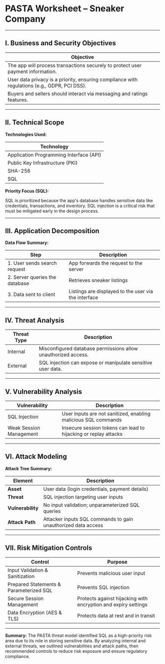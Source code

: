 # PASTA Worksheet – Sneaker Company

---

## I. Business and Security Objectives

| Objective                                                                                   |
|---------------------------------------------------------------------------------------------|
| The app will process transactions securely to protect user payment information.             |
| User data privacy is a priority, ensuring compliance with regulations (e.g., GDPR, PCI DSS).|
| Buyers and sellers should interact via messaging and ratings features.                      |

---

## II. Technical Scope

**Technologies Used:**

| Technology                     |
|-------------------------------|
| Application Programming Interface (API) |
| Public Key Infrastructure (PKI)        |
| SHA-256                              |
| SQL                                   |

**Priority Focus (SQL):**

SQL is prioritized because the app's database handles sensitive data like credentials, transactions, and inventory. SQL injection is a critical risk that must be mitigated early in the design process.

---

## III. Application Decomposition

**Data Flow Summary:**

| Step                              | Description                                             |
|----------------------------------|---------------------------------------------------------|
| 1. User sends search request     | App forwards the request to the server                 |
| 2. Server queries the database   | Retrieves sneaker listings                             |
| 3. Data sent to client           | Listings are displayed to the user via the interface   |

---

## IV. Threat Analysis

| Threat Type  | Description                                                               |
|--------------|---------------------------------------------------------------------------|
| Internal     | Misconfigured database permissions allow unauthorized access.             |
| External     | SQL injection can expose or manipulate sensitive user data.               |

---

## V. Vulnerability Analysis

| Vulnerability               | Description                                                                 |
|----------------------------|-----------------------------------------------------------------------------|
| SQL Injection              | User inputs are not sanitized, enabling malicious SQL commands              |
| Weak Session Management    | Insecure session tokens can lead to hijacking or replay attacks             |

---

## VI. Attack Modeling

**Attack Tree Summary:**

| Element        | Description                                                                 |
|----------------|-----------------------------------------------------------------------------|
| **Asset**      | User data (login credentials, payment details)                              |
| **Threat**     | SQL injection targeting user inputs                                          |
| **Vulnerability** | No input validation; unparameterized SQL queries                        |
| **Attack Path**| Attacker inputs SQL commands to gain unauthorized data access               |

---

## VII. Risk Mitigation Controls

| Control                                   | Purpose                                                       |
|------------------------------------------|---------------------------------------------------------------|
| Input Validation & Sanitization          | Prevents malicious user input                                 |
| Prepared Statements & Parameterized SQL  | Prevents SQL injection                                         |
| Secure Session Management                | Protects against hijacking with encryption and expiry settings|
| Data Encryption (AES & TLS)              | Protects data at rest and in transit                          |

---

**Summary:**
The PASTA threat model identified SQL as a high-priority risk area due to its role in storing sensitive data. By analyzing internal and external threats, we outlined vulnerabilities and attack paths, then recommended controls to reduce risk exposure and ensure regulatory compliance.
